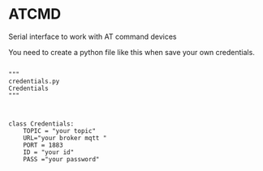# ATCMD
Serial interface to work with AT command devices


You need to create a python file like this when save your own credentials. 

```

"""
credentials.py
Credentials
"""



class Credentials:
    TOPIC = "your topic"
    URL="your broker mqtt "
    PORT = 1883
    ID = "your id"
    PASS ="your password"
    
    
   
```
